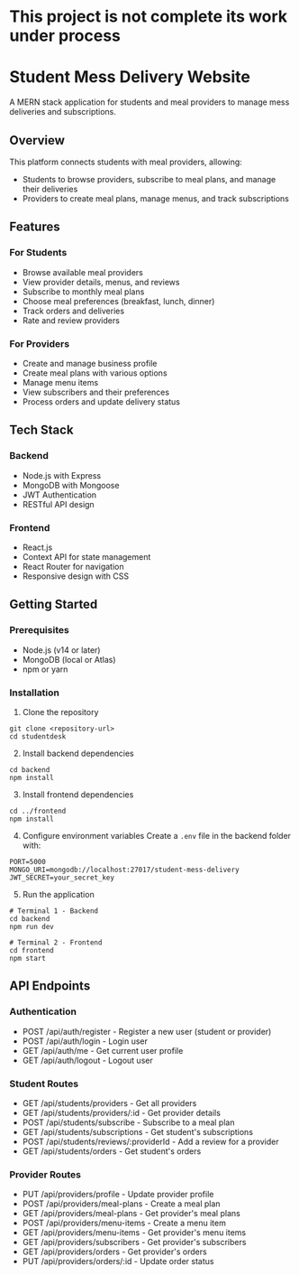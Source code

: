 # This project is not complete its work under process


# Student Mess Delivery Website

A MERN stack application for students and meal providers to manage mess deliveries and subscriptions.

## Overview

This platform connects students with meal providers, allowing:

- Students to browse providers, subscribe to meal plans, and manage their deliveries
- Providers to create meal plans, manage menus, and track subscriptions

## Features

### For Students
- Browse available meal providers
- View provider details, menus, and reviews
- Subscribe to monthly meal plans
- Choose meal preferences (breakfast, lunch, dinner)
- Track orders and deliveries
- Rate and review providers

### For Providers
- Create and manage business profile
- Create meal plans with various options
- Manage menu items
- View subscribers and their preferences
- Process orders and update delivery status

## Tech Stack

### Backend
- Node.js with Express
- MongoDB with Mongoose
- JWT Authentication
- RESTful API design

### Frontend
- React.js
- Context API for state management
- React Router for navigation
- Responsive design with CSS

## Getting Started

### Prerequisites
- Node.js (v14 or later)
- MongoDB (local or Atlas)
- npm or yarn

### Installation

1. Clone the repository
```
git clone <repository-url>
cd studentdesk
```

2. Install backend dependencies
```
cd backend
npm install
```

3. Install frontend dependencies
```
cd ../frontend
npm install
```

4. Configure environment variables
Create a `.env` file in the backend folder with:
```
PORT=5000
MONGO_URI=mongodb://localhost:27017/student-mess-delivery
JWT_SECRET=your_secret_key
```

5. Run the application
```
# Terminal 1 - Backend
cd backend
npm run dev

# Terminal 2 - Frontend
cd frontend
npm start
```

## API Endpoints

### Authentication
- POST /api/auth/register - Register a new user (student or provider)
- POST /api/auth/login - Login user
- GET /api/auth/me - Get current user profile
- GET /api/auth/logout - Logout user

### Student Routes
- GET /api/students/providers - Get all providers
- GET /api/students/providers/:id - Get provider details
- POST /api/students/subscribe - Subscribe to a meal plan
- GET /api/students/subscriptions - Get student's subscriptions
- POST /api/students/reviews/:providerId - Add a review for a provider
- GET /api/students/orders - Get student's orders

### Provider Routes
- PUT /api/providers/profile - Update provider profile
- POST /api/providers/meal-plans - Create a meal plan
- GET /api/providers/meal-plans - Get provider's meal plans
- POST /api/providers/menu-items - Create a menu item
- GET /api/providers/menu-items - Get provider's menu items
- GET /api/providers/subscribers - Get provider's subscribers
- GET /api/providers/orders - Get provider's orders
- PUT /api/providers/orders/:id - Update order status 